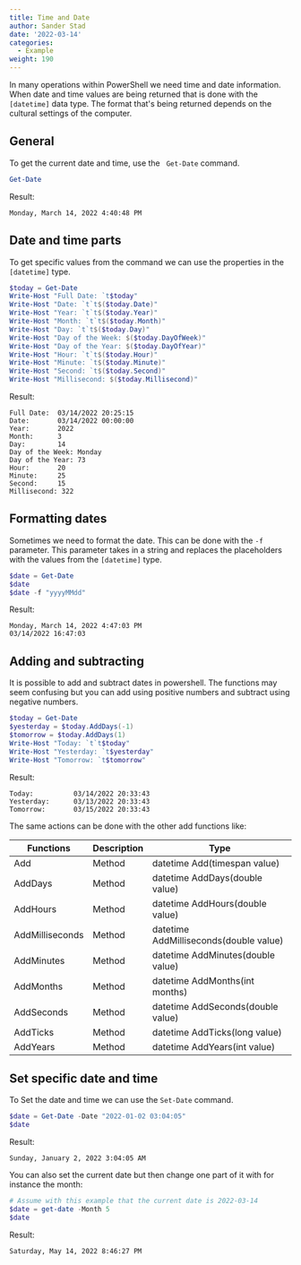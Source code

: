 ```yaml
---
title: Time and Date
author: Sander Stad
date: '2022-03-14'
categories:
  - Example
weight: 190
---
```



In many operations within PowerShell we need time and date information.
When date and time values are being returned that is done with the `[datetime]` data type.
The format that's being returned depends on the cultural settings of the computer.

## General

To get the current date and time, use the ` Get-Date` command.

```powershell
Get-Date
```

Result:

```
Monday, March 14, 2022 4:40:48 PM
```

## Date and time parts

To get specific values from the command we can use the properties in the `[datetime]` type.

```powershell
$today = Get-Date
Write-Host "Full Date: `t$today"
Write-Host "Date: `t`t$($today.Date)"
Write-Host "Year: `t`t$($today.Year)"
Write-Host "Month: `t`t$($today.Month)"
Write-Host "Day: `t`t$($today.Day)"
Write-Host "Day of the Week: $($today.DayOfWeek)"
Write-Host "Day of the Year: $($today.DayOfYear)"
Write-Host "Hour: `t`t$($today.Hour)"
Write-Host "Minute: `t$($today.Minute)"
Write-Host "Second: `t$($today.Second)"
Write-Host "Millisecond: $($today.Millisecond)"
```

Result:
```
Full Date:  03/14/2022 20:25:15
Date:       03/14/2022 00:00:00
Year:       2022
Month:      3
Day:        14
Day of the Week: Monday
Day of the Year: 73
Hour:       20
Minute:     25
Second:     15
Millisecond: 322
```

## Formatting dates

Sometimes we need to format the date. This can be done with the `-f` parameter.
This parameter takes in a string and replaces the placeholders with the values from the `[datetime]` type.

```powershell
$date = Get-Date
$date
$date -f "yyyyMMdd"
```

Result:

```
Monday, March 14, 2022 4:47:03 PM
03/14/2022 16:47:03
```

## Adding and subtracting 

It is possible to add and subtract dates in powershell. The functions may seem confusing but you can add using positive numbers and subtract using negative numbers.

```powershell
$today = Get-Date
$yesterday = $today.AddDays(-1)
$tomorrow = $today.AddDays(1)
Write-Host "Today: `t`t$today"
Write-Host "Yesterday: `t$yesterday"
Write-Host "Tomorrow: `t$tomorrow"
```

Result:

```
Today:          03/14/2022 20:33:43
Yesterday:      03/13/2022 20:33:43
Tomorrow:       03/15/2022 20:33:43
```

The same actions can be done with the other add functions like:

| Functions       | Description | Type                                   |
| --------------- | ----------- | -------------------------------------- |
| Add             | Method      | datetime Add(timespan value)           |
| AddDays         | Method      | datetime AddDays(double value)         |
| AddHours        | Method      | datetime AddHours(double value)        |
| AddMilliseconds | Method      | datetime AddMilliseconds(double value) |
| AddMinutes      | Method      | datetime AddMinutes(double value)      |
| AddMonths       | Method      | datetime AddMonths(int months)         |
| AddSeconds      | Method      | datetime AddSeconds(double value)      |
| AddTicks        | Method      | datetime AddTicks(long value)          |
| AddYears        | Method      | datetime AddYears(int value)           |

## Set specific date and time

To Set the date and time we can use the `Set-Date` command.

```powershell
$date = Get-Date -Date "2022-01-02 03:04:05"
$date
```

Result:

```
Sunday, January 2, 2022 3:04:05 AM
```

You can also set the current date but then change one part of it with for instance the month:

```powershell
# Assume with this example that the current date is 2022-03-14
$date = get-date -Month 5
$date
```

Result:

```
Saturday, May 14, 2022 8:46:27 PM
```
